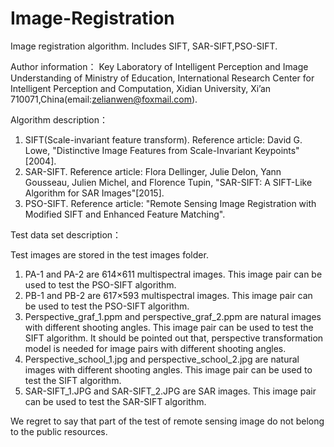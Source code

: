 # Image-Registration
Image registration algorithm. Includes SIFT, SAR-SIFT,PSO-SIFT.

Author information：
Key Laboratory of Intelligent Perception and Image Understanding of Ministry of Education, International Research Center for Intelligent Perception and Computation, Xidian University, Xi’an 710071,China(email:zelianwen@foxmail.com).

Algorithm description：

1. SIFT(Scale-invariant feature transform). Reference article: David G. Lowe, "Distinctive Image Features from Scale-Invariant Keypoints"[2004].
2. SAR-SIFT. Reference article: Flora Dellinger, Julie Delon, Yann Gousseau, Julien Michel, and Florence Tupin, "SAR-SIFT: A SIFT-Like Algorithm for SAR Images"[2015].
3. PSO-SIFT. Reference article: "Remote Sensing Image Registration with Modified SIFT and Enhanced Feature Matching".

Test data set description：

Test images are stored in the test images folder.

1. PA-1 and PA-2 are  614×611 multispectral images. This image pair can be used to test the PSO-SIFT algorithm.
2. PB-1 and PB-2 are  617×593 multispectral images. This image pair can be used to test the PSO-SIFT algorithm.
3. Perspective_graf_1.ppm and perspective_graf_2.ppm are natural images with different shooting angles. This image pair can be used to test the SIFT algorithm. It should be pointed out that, perspective transformation model is needed for image pairs with different shooting angles.
4. Perspective_school_1.jpg and perspective_school_2.jpg are natural images with different shooting angles. This image pair can be used to test the SIFT algorithm.
5. SAR-SIFT_1.JPG and SAR-SIFT_2.JPG are SAR images. This image pair can be used to test the SAR-SIFT algorithm.


We regret to say that part of the test of remote sensing image do not belong to the public resources.

